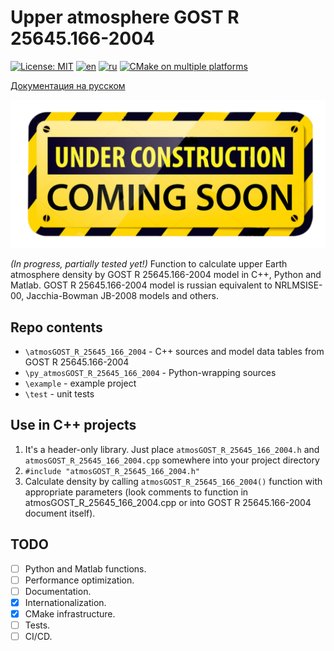 # Upper atmosphere GOST R 25645.166-2004

[![License: MIT](https://img.shields.io/badge/License-MIT-yellow.svg)](https://opensource.org/licenses/MIT) [![en](https://img.shields.io/badge/lang-en-green.svg)](README.EN.md) [![ru](https://img.shields.io/badge/lang-ru-green.svg)](README.md) [![CMake on multiple platforms](https://github.com/Ornstein89/atmosGOST_R_25645_166_2004/actions/workflows/cmake-multi-platform.yml/badge.svg)](https://github.com/Ornstein89/atmosGOST_R_25645_166_2004/actions/workflows/cmake-multi-platform.yml)

[Документация на русском](README.md)

![under_construction](under_construction.png)

*(In progress, partially tested yet!)* Function to calculate upper Earth atmosphere density by GOST R 25645.166-2004 model in C++, Python and Matlab. GOST R 25645.166-2004 model is russian equivalent to NRLMSISE-00, Jacchia-Bowman JB-2008 models and others.

## Repo contents

- `\atmosGOST_R_25645_166_2004` - C++ sources and model data tables from GOST R 25645.166-2004
- `\py_atmosGOST_R_25645_166_2004` - Python-wrapping sources
- `\example` - example project
- `\test` - unit tests

## Use in C++ projects

1. It's a header-only library. Just place `atmosGOST_R_25645_166_2004.h` and `atmosGOST_R_25645_166_2004.cpp` somewhere into your project directory
2. `#include "atmosGOST_R_25645_166_2004.h"`
3. Calculate density by calling `atmosGOST_R_25645_166_2004()` function with appropriate parameters (look comments to function in atmosGOST_R_25645_166_2004.cpp or into GOST R 25645.166-2004 document itself).

## TODO

- [ ] Python and Matlab functions.
- [ ] Performance optimization.
- [ ] Documentation.
- [x] Internationalization.
- [x] CMake infrastructure.
- [ ] Tests.
- [ ] CI/CD.
